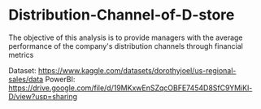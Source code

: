 # Distribution-Channel-of-D-store
The objective of this analysis is to provide managers with the average performance of the company's distribution channels through financial metrics

Dataset: https://www.kaggle.com/datasets/dorothyjoel/us-regional-sales/data
PowerBI: https://drive.google.com/file/d/19MKxwEnSZqcOBFE7454D8SfC9YMiKl-D/view?usp=sharing
